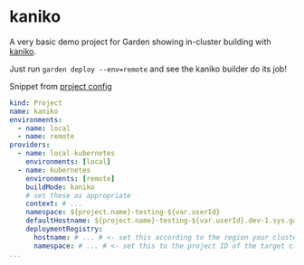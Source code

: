 # kaniko

A very basic demo project for Garden showing in-cluster building with [kaniko](https://github.com/GoogleContainerTools/kaniko).

Just run `garden deploy --env=remote` and see the kaniko builder do its job!

Snippet from [project config](garden.yml)
```yml
kind: Project
name: kaniko
environments:
  - name: local
  - name: remote
providers:
  - name: local-kubernetes
    environments: [local]
  - name: kubernetes
    environments: [remote]
    buildMode: kaniko
    # set these as appropriate
    context: # ...
    namespace: ${project.name}-testing-${var.userId}
    defaultHostname: ${project.name}-testing-${var.userId}.dev-1.sys.garden
    deploymentRegistry:
      hostname: # ... # <- set this according to the region your cluster runs in
      namespace: # ... # <- set this to the project ID of the target cluster
...
```
